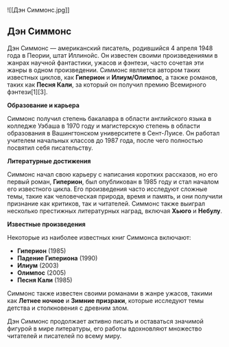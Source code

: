 ![[Дэн Симмонс.jpg]]

## Дэн Симмонс

Дэн Симмонс — американский писатель, родившийся 4 апреля 1948 года в Пеории, штат Иллинойс. Он известен своими произведениями в жанрах научной фантастики, ужасов и фэнтези, часто сочетая эти жанры в одном произведении. Симмонс является автором таких известных циклов, как **Гиперион** и **Илиум/Олимпос**, а также романов, таких как **Песня Кали**, за который он получил премию Всемирного фэнтези[1][3].

**Образование и карьера**

Симмонс получил степень бакалавра в области английского языка в колледже Уэбаша в 1970 году и магистерскую степень в области образования в Вашингтонском университете в Сент-Луисе. Он работал учителем начальных классов до 1987 года, после чего полностью посвятил себя писательству.

**Литературные достижения**

Симмонс начал свою карьеру с написания коротких рассказов, но его первый роман, **Гиперион**, был опубликован в 1985 году и стал началом его известного цикла. Его произведения часто исследуют сложные темы, такие как человеческая природа, время и память, и они получили признание как критиков, так и читателей. Симмонс также выиграл несколько престижных литературных наград, включая **Хьюго** и **Небулу**.

**Известные произведения**

Некоторые из наиболее известных книг Симмонса включают:

- **Гиперион** (1985)
- **Падение Гипериона** (1990)
- **Илиум** (2003)
- **Олимпос** (2005)
- **Песня Кали** (1985)

Симмонс также известен своими романами в жанре ужасов, такими как **Летнее ночное** и **Зимние призраки**, которые исследуют темы детства и столкновения с древним злом.

Дэн Симмонс продолжает активно писать и оставаться значимой фигурой в мире литературы, его работы вдохновляют множество читателей и писателей по всему миру.